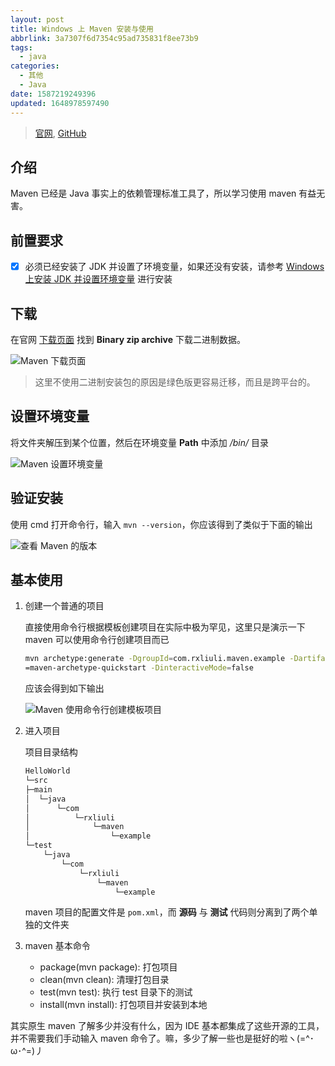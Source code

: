 ```yaml
---
layout: post
title: Windows 上 Maven 安装与使用
abbrlink: 3a7307f6d7354c95ad735831f8ee73b9
tags:
  - java
categories:
  - 其他
  - Java
date: 1587219249396
updated: 1648978597490
---
```


> [官网](https://maven.apache.org), [GitHub](https://github.com/apache/maven)

## 介绍

Maven 已经是 Java 事实上的依赖管理标准工具了，所以学习使用 maven 有益无害。

## 前置要求

- [x] 必须已经安装了 JDK 并设置了环境变量，如果还没有安装，请参考 [Windows 上安装 JDK 并设置环境变量](:/content/7fefb689b04840dc92ff85a703128115) 进行安装

## 下载

在官网 [下载页面](https://maven.apache.org/download.cgi) 找到 **Binary zip archive** 下载二进制数据。

![Maven 下载页面](https://img.rxliuli.com/20181109124211.png)

> 这里不使用二进制安装包的原因是绿色版更容易迁移，而且是跨平台的。

## 设置环境变量

将文件夹解压到某个位置，然后在环境变量 **Path** 中添加 */bin/* 目录

![Maven 设置环境变量](https://img.rxliuli.com/20181109124557.png)

## 验证安装

使用 cmd 打开命令行，输入 `mvn --version`，你应该得到了类似于下面的输出

![查看 Maven 的版本](https://img.rxliuli.com/20181109124924.png)

## 基本使用

1. 创建一个普通的项目

   直接使用命令行根据模板创建项目在实际中极为罕见，这里只是演示一下 maven 可以使用命令行创建项目而已

   ```sh
   mvn archetype:generate -DgroupId=com.rxliuli.maven.example -DartifactId=HelloWorld -DarchetypeArtifactId
   =maven-archetype-quickstart -DinteractiveMode=false
   ```

   应该会得到如下输出

   ![Maven 使用命令行创建模板项目](https://img.rxliuli.com/20181109130243.png)

2. 进入项目

   项目目录结构

   ```sh
   HelloWorld
   └─src
   ├─main
   │  └─java
   │      └─com
   │          └─rxliuli
   │              └─maven
   │                  └─example
   └─test
       └─java
           └─com
               └─rxliuli
                   └─maven
                       └─example
   ```

   maven 项目的配置文件是 `pom.xml`，而 **源码** 与 **测试** 代码则分离到了两个单独的文件夹

3. maven 基本命令
   - package(mvn package): 打包项目
   - clean(mvn clean): 清理打包目录
   - test(mvn test): 执行 test 目录下的测试
   - install(mvn install): 打包项目并安装到本地

其实原生 maven 了解多少并没有什么，因为 IDE 基本都集成了这些开源的工具，并不需要我们手动输入 maven 命令了。嘛，多少了解一些也是挺好的啦ヽ(=^･ω･^=)丿
